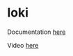 # loki

Documentation [here](https://docs.technotim.live/posts/grafana-loki/)

Video [here](https://www.youtube.com/watch?v=h_GGd7HfKQ8)